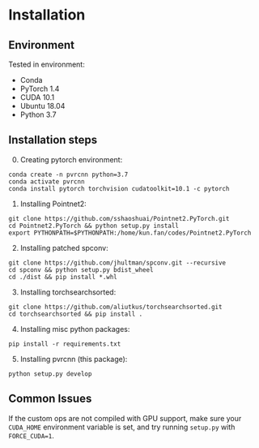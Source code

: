 # Installation

## Environment
Tested in environment:
- Conda
- PyTorch 1.4
- CUDA 10.1
- Ubuntu 18.04
- Python 3.7

## Installation steps
0. Creating pytorch environment:
```
conda create -n pvrcnn python=3.7
conda activate pvrcnn
conda install pytorch torchvision cudatoolkit=10.1 -c pytorch
```

1. Installing Pointnet2:
```
git clone https://github.com/sshaoshuai/Pointnet2.PyTorch.git
cd Pointnet2.PyTorch && python setup.py install
export PYTHONPATH=$PYTHONPATH:/home/kun.fan/codes/Pointnet2.PyTorch
```

2. Installing patched spconv:
```
git clone https://github.com/jhultman/spconv.git --recursive
cd spconv && python setup.py bdist_wheel
cd ./dist && pip install *.whl
```

3. Installing torchsearchsorted:
```
git clone https://github.com/aliutkus/torchsearchsorted.git
cd torchsearchsorted && pip install .
```

4. Installing misc python packages:
```
pip install -r requirements.txt
```

5. Installing pvrcnn (this package):
```
python setup.py develop
```

## Common Issues
If the custom ops are not compiled with GPU support, make sure your 
`CUDA_HOME` environment variable is set, and try running `setup.py` with `FORCE_CUDA=1`.
